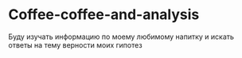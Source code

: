 # Coffee-coffee-and-analysis
Буду изучать информацию по моему любимому напитку и искать ответы на тему верности моих гипотез
